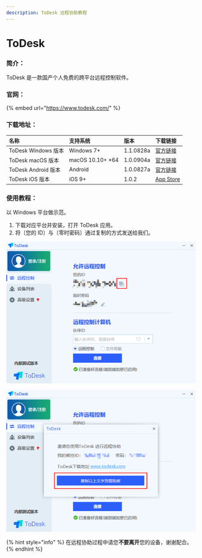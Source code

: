 ```yaml
---
description: ToDesk 远程协助教程
---
```


# ToDesk

### 简介：

ToDesk 是一款国产个人免费的跨平台远程控制软件。

### 官网：

{% embed url="https://www.todesk.com/" %}

### 下载地址：

| 名称 | 支持系统 | 版本 | 下载链接 |
| :--- | :--- | :--- | :--- |
| ToDesk Windows 版本 | Windows 7+ | 1.1.0828a | [官方链接](https://update.todesk.com/setup_20200828a.exe) |
| ToDesk macOS 版本 | macOS 10.10+ ×64 | 1.0.0904a | [官方链接](https://update.todesk.com/ToDesk1.0.0904a.pkg) |
| ToDesk Android 版本 | Android | 1.0.0827a | [官方链接](https://update.todesk.com/todesk.apk) |
| ToDesk iOS 版本 | iOS 9+ | 1.0.2 | [App Store](https://apps.apple.com/cn/app/todesk/id1519407428) |

### 使用教程：

以 Windows 平台做示范。

1. 下载对应平台并安装，打开 ToDesk 应用。
2. 将〔您的 ID〕与〔零时密码〕通过复制的方式发送给我们。

![&#x70B9;&#x51FB;&#x590D;&#x5236;&#x6309;&#x94AE;](../../.gitbook/assets/todesk-001.png)

![&#x70B9;&#x51FB;&#x3014;&#x590D;&#x5236;&#x4EE5;&#x4E0A;&#x6587;&#x5B57;&#x5230;&#x526A;&#x8D34;&#x677F;&#x3015;&#x968F;&#x540E;&#x7C98;&#x8D34;&#x53D1;&#x9001;&#x7ED9;&#x6211;&#x4EEC;](../../.gitbook/assets/todesk-002.png)

{% hint style="info" %}
在远程协助过程中请您**不要离开**您的设备，谢谢配合。
{% endhint %}

